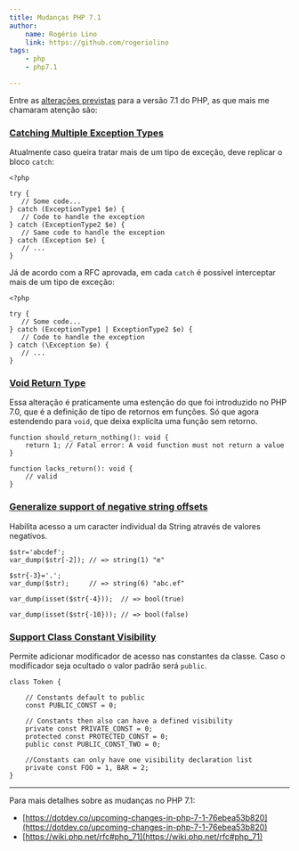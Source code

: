 ```yaml
---
title: Mudanças PHP 7.1
author:
    name: Rogério Lino
    link: https://github.com/rogeriolino
tags:
    - php
    - php7.1

---
```


Entre as [alterações previstas](https://wiki.php.net/rfc#php_71) para a versão 7.1 do PHP, as que mais me chamaram atenção são:

### [Catching Multiple Exception Types](https://wiki.php.net/rfc/multiple-catch)

Atualmente caso queira tratar mais de um tipo de exceção, deve replicar o bloco `catch`:

```
<?php

try {
   // Some code...
} catch (ExceptionType1 $e) {
   // Code to handle the exception
} catch (ExceptionType2 $e) {
   // Same code to handle the exception
} catch (Exception $e) {
   // ...
}
```

Já de acordo com a RFC aprovada, em cada `catch` é possível interceptar mais de um tipo de exceção:

```
<?php

try {
   // Some code...
} catch (ExceptionType1 | ExceptionType2 $e) {
   // Code to handle the exception
} catch (\Exception $e) {
   // ...
}
```

### [Void Return Type](https://wiki.php.net/rfc/void_return_type)

Essa alteração é praticamente uma estenção do que foi introduzido no PHP 7.0, que é a definição de tipo de retornos em funções. Só que agora estendendo para `void`, que deixa explícita uma função sem retorno.

```
function should_return_nothing(): void {
    return 1; // Fatal error: A void function must not return a value
}

function lacks_return(): void {
    // valid
}
```

### [Generalize support of negative string offsets](https://wiki.php.net/rfc/negative-string-offsets)

Habilita acesso a um caracter individual da String através de valores negativos.

```
$str='abcdef';
var_dump($str[-2]); // => string(1) "e"

$str{-3}='.';
var_dump($str);		// => string(6) "abc.ef"

var_dump(isset($str{-4}));	// => bool(true)

var_dump(isset($str{-10}));	// => bool(false)
```


### [Support Class Constant Visibility](https://wiki.php.net/rfc/class_const_visibility)

Permite adicionar modificador de acesso nas constantes da classe. Caso o modificador seja ocultado o valor padrão será `public`.

```
class Token {

	// Constants default to public
	const PUBLIC_CONST = 0;

    // Constants then also can have a defined visibility
    private const PRIVATE_CONST = 0;
    protected const PROTECTED_CONST = 0;
    public const PUBLIC_CONST_TWO = 0;

    //Constants can only have one visibility declaration list
    private const FOO = 1, BAR = 2;
}
```

-----

Para mais detalhes sobre as mudanças no PHP 7.1:

 - [https://dotdev.co/upcoming-changes-in-php-7-1-76ebea53b820](https://dotdev.co/upcoming-changes-in-php-7-1-76ebea53b820)
 - [https://wiki.php.net/rfc#php_71](https://wiki.php.net/rfc#php_71)
